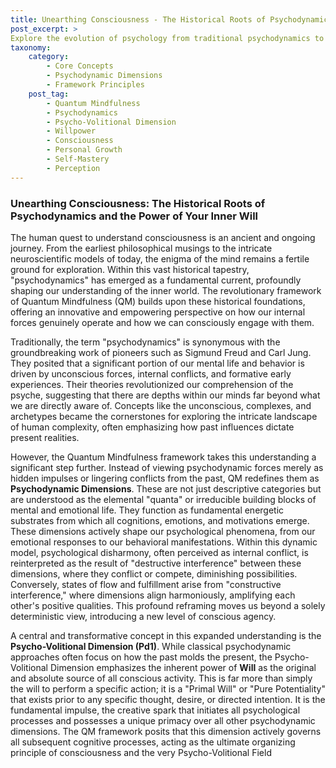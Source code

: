 ```yaml
---
title: Unearthing Consciousness - The Historical Roots of Psychodynamics and the Power of Your Inner Will
post_excerpt: >
Explore the evolution of psychology from traditional psychodynamics to the revolutionary Quantum Mindfulness framework. This post delves into how our inner "Psychodynamic Dimensions," especially the potent Psycho-Volitional Dimension (Pd1), actively shape our reality, offering a profound shift from passive understanding to active, conscious co-creation of our experience. Discover how to harness your inherent will to dissolve limitations and forge a more aligned future.
taxonomy:
    category:
        - Core Concepts
        - Psychodynamic Dimensions
        - Framework Principles
    post_tag:
        - Quantum Mindfulness
        - Psychodynamics
        - Psycho-Volitional Dimension
        - Willpower
        - Consciousness
        - Personal Growth
        - Self-Mastery
        - Perception
---
```

### Unearthing Consciousness: The Historical Roots of Psychodynamics and the Power of Your Inner Will

The human quest to understand consciousness is an ancient and ongoing journey. From the earliest philosophical musings to the intricate neuroscientific models of today, the enigma of the mind remains a fertile ground for exploration. Within this vast historical tapestry, "psychodynamics" has emerged as a fundamental current, profoundly shaping our understanding of the inner world. The revolutionary framework of Quantum Mindfulness (QM) builds upon these historical foundations, offering an innovative and empowering perspective on how our internal forces genuinely operate and how we can consciously engage with them.

Traditionally, the term "psychodynamics" is synonymous with the groundbreaking work of pioneers such as Sigmund Freud and Carl Jung. They posited that a significant portion of our mental life and behavior is driven by unconscious forces, internal conflicts, and formative early experiences. Their theories revolutionized our comprehension of the psyche, suggesting that there are depths within our minds far beyond what we are directly aware of. Concepts like the unconscious, complexes, and archetypes became the cornerstones for exploring the intricate landscape of human complexity, often emphasizing how past influences dictate present realities.

However, the Quantum Mindfulness framework takes this understanding a significant step further. Instead of viewing psychodynamic forces merely as hidden impulses or lingering conflicts from the past, QM redefines them as **Psychodynamic Dimensions**. These are not just descriptive categories but are understood as the elemental "quanta" or irreducible building blocks of mental and emotional life. They function as fundamental energetic substrates from which all cognitions, emotions, and motivations emerge. These dimensions actively shape our psychological phenomena, from our emotional responses to our behavioral manifestations. Within this dynamic model, psychological disharmony, often perceived as internal conflict, is reinterpreted as the result of "destructive interference" between these dimensions, where they conflict or compete, diminishing possibilities. Conversely, states of flow and fulfillment arise from "constructive interference," where dimensions align harmoniously, amplifying each other's positive qualities. This profound reframing moves us beyond a solely deterministic view, introducing a new level of conscious agency.

A central and transformative concept in this expanded understanding is the **Psycho-Volitional Dimension (Pd1)**. While classical psychodynamic approaches often focus on how the past molds the present, the Psycho-Volitional Dimension emphasizes the inherent power of **Will** as the original and absolute source of all conscious activity. This is far more than simply the will to perform a specific action; it is a "Primal Will" or "Pure Potentiality" that exists prior to any specific thought, desire, or directed intention. It is the fundamental impulse, the creative spark that initiates all psychological processes and possesses a unique primacy over all other psychodynamic dimensions. The QM framework posits that this dimension actively governs all subsequent cognitive processes, acting as the ultimate organizing principle of consciousness and the very Psycho-Volitional Field